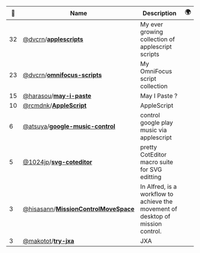 |:star2: | Name | Description | 🌍|
|---|---|---|---|
|32|[@dvcrn](https://github.com/dvcrn)/[**applescripts**](https://github.com/dvcrn/applescripts)|My ever growing collection of applescript scripts||
|23|[@dvcrn](https://github.com/dvcrn)/[**omnifocus-scripts**](https://github.com/dvcrn/omnifocus-scripts)|My OmniFocus script collection||
|15|[@harasou](https://github.com/harasou)/[**may-i-paste**](https://github.com/harasou/may-i-paste)|May I Paste ?||
|10|[@rcmdnk](https://github.com/rcmdnk)/[**AppleScript**](https://github.com/rcmdnk/AppleScript)|AppleScript||
|6|[@atsuya](https://github.com/atsuya)/[**google-music-control**](https://github.com/atsuya/google-music-control)|control google play music via applescript||
|5|[@1024jp](https://github.com/1024jp)/[**svg-coteditor**](https://github.com/1024jp/svg-coteditor)|pretty CotEditor macro suite for SVG editting||
|3|[@hisasann](https://github.com/hisasann)/[**MissionControlMoveSpace**](https://github.com/hisasann/MissionControlMoveSpace)|In Alfred, is a workflow to achieve the movement of desktop of mission control.||
|3|[@makotot](https://github.com/makotot)/[**try-jxa**](https://github.com/makotot/try-jxa)|JXA||

